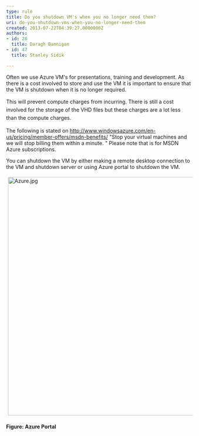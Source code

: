 ```yaml
---
type: rule
title: Do you shutdown VM's when you no longer need them?
uri: do-you-shutdown-vms-when-you-no-longer-need-them
created: 2013-07-22T04:39:27.0000000Z
authors:
- id: 28
  title: Daragh Bannigan
- id: 47
  title: Stanley Sidik

---
```




<span class='intro'> <p>​Often we use Azure VM's for presentations, training and development. As there is a&#160;cost involved to store and use the VM it is important to ensure that the VM is shutdown when it is no longer required.​</p> </span>

<p>​<span style="line-height&#58;1.6;">This will prevent compute charges from incurring. There is still a cost involved for the storage of the VHD files but these charges are a lot less than the compute charges.&#160;</span></p><p>The following is stated on <a href="http&#58;//www.windowsazure.com/en-us/pricing/member-offers/msdn-benefits/">http&#58;//www.windowsazure.com/en-us/pricing/member-offers/msdn-benefits/</a>&#160;&quot;Stop your virtual machines and we will stop billing them within a minute. &quot; Please note that is for MSDN Azure subscriptions.&#160;</p><p>You can shutdown the VM by either making a remote desktop connection to the VM and shutdown server or using Azure portal to shutdown the VM.​</p><p><img src="/SoftwareDevelopment/Rules-to-Better-Azure/PublishingImages/Azure.jpg" alt="Azure.jpg" style="margin&#58;5px;width&#58;650px;" />​<br><strong>Figure&#58; Azure Portal​</strong></p>



